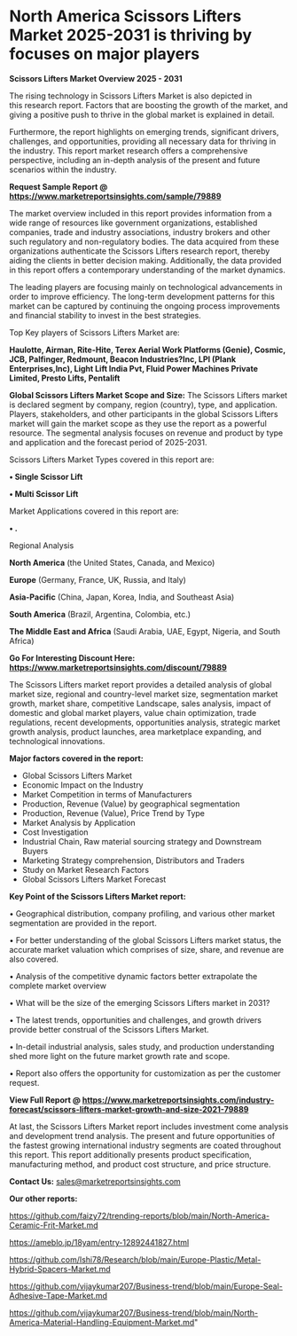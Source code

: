 # North America Scissors Lifters Market 2025-2031 is thriving by focuses on major players

<Strong> Scissors Lifters Market Overview 2025 - 2031</strong>

The rising technology in Scissors Lifters Market is also depicted in this research report. Factors that are boosting the growth of the market, and giving a positive push to thrive in the global market is explained in detail.

Furthermore, the report highlights on emerging trends, significant drivers, challenges, and opportunities, providing all necessary data for thriving in the industry. This report market research offers a comprehensive perspective, including an in-depth analysis of the present and future scenarios within the industry.

<strong>Request Sample Report @ <a href=https://www.marketreportsinsights.com/sample/79889>https://www.marketreportsinsights.com/sample/79889</a></strong>

The market overview included in this report provides information from a wide range of resources like government organizations, established companies, trade and industry associations, industry brokers and other such regulatory and non-regulatory bodies. The data acquired from these organizations authenticate the Scissors Lifters research report, thereby aiding the clients in better decision making. Additionally, the data provided in this report offers a contemporary understanding of the market dynamics.

The leading players are focusing mainly on technological advancements in order to improve efficiency. The long-term development patterns for this market can be captured by continuing the ongoing process improvements and financial stability to invest in the best strategies.

Top Key players of Scissors Lifters Market are:

<strong>Haulotte, Airman, Rite-Hite, Terex Aerial Work Platforms (Genie), Cosmic, JCB, Palfinger, Redmount, Beacon Industries?Inc, LPI (Plank Enterprises,Inc), Light Lift India Pvt, Fluid Power Machines Private Limited, Presto Lifts, Pentalift</strong>

<strong><b>Global Scissors Lifters Market Scope and Size:</b></strong>
The Scissors Lifters market is declared segment by company, region (country), type, and application. Players, stakeholders, and other participants in the global Scissors Lifters market will gain the market scope as they use the report as a powerful resource. The segmental analysis focuses on revenue and product by type and application and the forecast period of 2025-2031.

Scissors Lifters Market Types covered in this report are:

<strong>• Single Scissor Lift

• Multi Scissor Lift</strong>

Market Applications covered in this report are:

<strong>• .</strong> 

Regional Analysis

<strong>North America</strong> (the United States, Canada, and Mexico)

<strong>Europe</strong> (Germany, France, UK, Russia, and Italy)

<strong>Asia-Pacific</strong> (China, Japan, Korea, India, and Southeast Asia)

<strong>South America</strong> (Brazil, Argentina, Colombia, etc.)

<strong>The Middle East and Africa</strong> (Saudi Arabia, UAE, Egypt, Nigeria, and South Africa)

<strong>Go For Interesting Discount Here: <a href=https://www.marketreportsinsights.com/discount/79889>https://www.marketreportsinsights.com/discount/79889</a></strong>

The Scissors Lifters market report provides a detailed analysis of global market size, regional and country-level market size, segmentation market growth, market share, competitive Landscape, sales analysis, impact of domestic and global market players, value chain optimization, trade regulations, recent developments, opportunities analysis, strategic market growth analysis, product launches, area marketplace expanding, and technological innovations.

<strong><b>Major factors covered in the report:</b></strong>
<ul>
  <li>Global Scissors Lifters Market </li>
  <li>Economic Impact on the Industry</li>
  <li>Market Competition in terms of Manufacturers</li>
  <li>Production, Revenue (Value) by geographical segmentation</li>
  <li>Production, Revenue (Value), Price Trend by Type</li>
  <li>Market Analysis by Application</li>
  <li>Cost Investigation</li>
  <li>Industrial Chain, Raw material sourcing strategy and Downstream Buyers</li>
  <li>Marketing Strategy comprehension, Distributors and Traders</li>
  <li>Study on Market Research Factors</li>
  <li>Global Scissors Lifters Market Forecast</li>
</ul>

<strong><b>Key Point of the Scissors Lifters Market report:</b></strong>

• Geographical distribution, company profiling, and various other market segmentation are provided in the report.

• For better understanding of the global Scissors Lifters market status, the accurate market valuation which comprises of size, share, and revenue are also covered.

• Analysis of the competitive dynamic factors better extrapolate the complete market overview

• What will be the size of the emerging Scissors Lifters market in 2031?

• The latest trends, opportunities and challenges, and growth drivers provide better construal of the Scissors Lifters Market.

• In-detail industrial analysis, sales study, and production understanding shed more light on the future market growth rate and scope.

• Report also offers the opportunity for customization as per the customer request.

<strong><b>View Full Report @ <a href=https://www.marketreportsinsights.com/industry-forecast/scissors-lifters-market-growth-and-size-2021-79889>https://www.marketreportsinsights.com/industry-forecast/scissors-lifters-market-growth-and-size-2021-79889</a></b></strong>


At last, the Scissors Lifters Market report includes investment come analysis and development trend analysis. The present and future opportunities of the fastest growing international industry segments are coated throughout this report. This report additionally presents product specification, manufacturing method, and product cost structure, and price structure.

<strong>Contact Us:</strong>
sales@marketreportsinsights.com

<strong>Our other reports:</strong>

<a href=https://github.com/faizy72/trending-reports/blob/main/North-America-Ceramic-Frit-Market.md>https://github.com/faizy72/trending-reports/blob/main/North-America-Ceramic-Frit-Market.md</a>

<a href=https://ameblo.jp/18yam/entry-12892441827.html>https://ameblo.jp/18yam/entry-12892441827.html</a>

<a href=https://github.com/Ishi78/Research/blob/main/Europe-Plastic/Metal-Hybrid-Spacers-Market.md>https://github.com/Ishi78/Research/blob/main/Europe-Plastic/Metal-Hybrid-Spacers-Market.md</a>

<a href=https://github.com/vijaykumar207/Business-trend/blob/main/Europe-Seal-Adhesive-Tape-Market.md>https://github.com/vijaykumar207/Business-trend/blob/main/Europe-Seal-Adhesive-Tape-Market.md</a>

<a href=https://github.com/vijaykumar207/Business-trend/blob/main/North-America-Material-Handling-Equipment-Market.md>https://github.com/vijaykumar207/Business-trend/blob/main/North-America-Material-Handling-Equipment-Market.md</a>"

